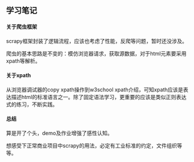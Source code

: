 ## 学习笔记

#### 关于爬虫框架

scrapy框架封装了逻辑流程，应该也考虑了性能，反爬等问题，暂时还没涉及。

爬虫的基本思路是不变的：模仿浏览器请求，获取源数据，对于html元素要采用xpath等解析。

#### 关于xpath

从浏览器调试器的copy xpath操作到w3school xpath介绍，可知xpath应该是表达描述html的标准语言之一。除了固定语法学习，更重要的应该是类似正则表达式的练习，不断实践。

#### 总结

算是开了个头，demo及作业增强了感性认知。

想感受下正常商业项目中scrapy的用法，必定有工业标准的约定，文件组织等等。